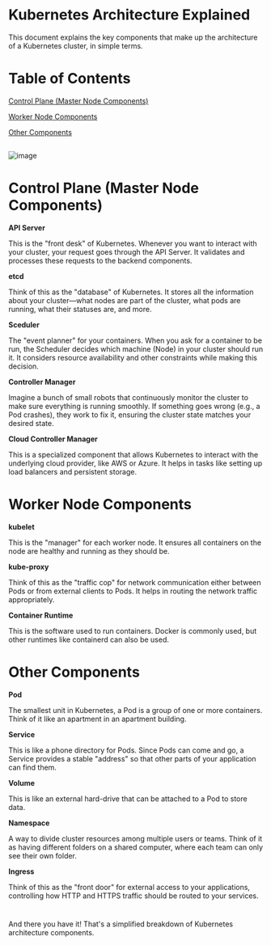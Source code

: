 
# Kubernetes Architecture Explained

This document explains the key components that make up the architecture of a Kubernetes cluster, in simple terms.

# Table of Contents


[Control Plane (Master Node Components)](https://github.com/nangareashu29/Kubernetes-starter/blob/main/kubernetes_architecture.md#:~:text=Other%20Components-,Control%20Plane%20(Master%20Node%20Components),-API%20Server)

[Worker Node Components](https://github.com/nangareashu29/Kubernetes-starter/blob/main/kubernetes_architecture.md#:~:text=and%20persistent%20storage.-,Worker%20Node%20Components,-kubelet)


[Other Components](https://github.com/nangareashu29/Kubernetes-starter/blob/main/kubernetes_architecture.md#:~:text=also%20be%20used.-,Other%20Components,-Pod)

##

![image](https://github.com/nangareashu29/Kubernetes-starter/assets/118275259/e1c8299d-0bb3-4c07-a444-3a323a546d24)




# Control Plane (Master Node Components)

**API Server** 

This is the "front desk" of Kubernetes. Whenever you want to interact with your cluster, your request goes through the API Server. It validates and processes these requests to the backend components.

**etcd**

Think of this as the "database" of Kubernetes. It stores all the information about your cluster—what nodes are part of the cluster, what pods are running, what their statuses are, and more.

**Sceduler**

The "event planner" for your containers. When you ask for a container to be run, the Scheduler decides which machine (Node) in your cluster should run it. It considers resource availability and other constraints while making this decision.

**Controller Manager**

Imagine a bunch of small robots that continuously monitor the cluster to make sure everything is running smoothly. If something goes wrong (e.g., a Pod crashes), they work to fix it, ensuring the cluster state matches your desired state.

**Cloud Controller Manager**

This is a specialized component that allows Kubernetes to interact with the underlying cloud provider, like AWS or Azure. It helps in tasks like setting up load balancers and persistent storage.

# Worker Node Components

**kubelet**

This is the "manager" for each worker node. It ensures all containers on the node are healthy and running as they should be.

**kube-proxy**

Think of this as the "traffic cop" for network communication either between Pods or from external clients to Pods. It helps in routing the network traffic appropriately.

**Container Runtime**

This is the software used to run containers. Docker is commonly used, but other runtimes like containerd can also be used.

##

# Other Components

**Pod**

The smallest unit in Kubernetes, a Pod is a group of one or more containers. Think of it like an apartment in an apartment building.

**Service**

This is like a phone directory for Pods. Since Pods can come and go, a Service provides a stable "address" so that other parts of your application can find them.

**Volume**

This is like an external hard-drive that can be attached to a Pod to store data.

**Namespace**

A way to divide cluster resources among multiple users or teams. Think of it as having different folders on a shared computer, where each team can only see their own folder.

**Ingress**

Think of this as the "front door" for external access to your applications, controlling how HTTP and HTTPS traffic should be routed to your services.

#
And there you have it! That's a simplified breakdown of Kubernetes architecture components.




